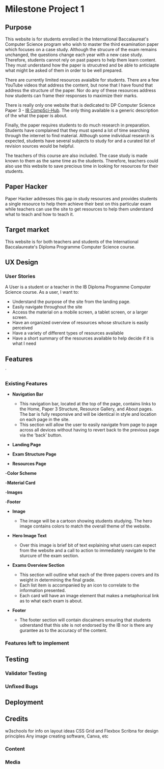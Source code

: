 <!-- 
The following are the MINIMUM sections needed in the README.
-->
# Milestone Project 1

## Purpose
This website is for students enrolled in the International Baccalaureat's Computer Science program who wish to master the third examination paper which focuses on a case study. Although the strucure of the exam remains unchanged, the questions change each year with a new case study. Therefore, students cannot rely on past papers to help them learn content. They must understand how the paper is strucutred and be able to anticiapte what might be asked of them in order to be well prepared.

There are currently limited resources avaialble for students. There are a few YouTube videos that address the content, but none that I have found that address the structure of the paper. Nor do any of these resources address how students can frame their responses to maximize their marks.

There is really only one website that is dedicated to DP Computer Science Paper 3 - [IB CompSci-Hub](https://ib.compscihub.net/paper3).  The only thing available is a generic description of the what the paper is about.

Finally, the paper requires students to do much research in preparation. Students have complained that they must spend a lot of time searching through the internet to find material. Although some individual research is expected, students have several subjects to study for and a curated list of revision sources would be helpful.

The teachers of this course are also included. The case study is made known to them as the same time as the students. Therefore, teachers could also use this website to save precious time in looking for resources for their students. 
## Paper Hacker
Paper Hacker addresses this gap in study resources and provides students a single resource to help them achieve their best on this particular exam while teachers can use the site to get resources to help them understand what to teach and how to teach it.

## Target market

This website is for both teachers and students of the International Baccalaureate's Diploma Programme Computer Science course.

## UX Design

### User Stories
A User is a student or a teacher in the IB Diploma Programme Computer Science course.
As a user, I want to:
* Understand the purpose of the site from the landing page.
* Easily navigate throughout the site
* Access the material on a mobile screen, a tablet screen, or a larger screen.
* Have an organized overview of resources whose structure is easily perceived
* Have a variety of different types of resources available
* Have a short summary of the resources available to help decide if it is what I need




## Features
<!-- 
Feature name
A description about the feature and
how it works
Screenshot image of the feature
-->´
### Existing Features

<!--Maybe add color scheme as a feature.-->
- __Navigation Bar__
    - This navigation bar, located at the top of the page, contains links to the Home, Paper 3 Structure, Resource Gallery, and About pages. The bar is fully responsive and will be identical in style and location on each page in the site.
    - This section will allow the user to easily navigate from page to page across all devices without having to revert back to the previous page via the ‘back’ button. 

- __Landing Page__


- __Exam Structure Page__

- __Resources Page__

-__Color Scheme__

-__Material Card__

-__Images__

-__Footer__

- __Image__
    - The image will be a cartoon showing students studying. The hero image contains colors to match the overall theme of the website.

- __Hero Image Text__
    - Over this image is brief bit of text explaining what users can expect from the website and a call to action to immediately navigate to the sturcure of the exam section.

- __Exams Overview Section__
    - This section will outline what each of the three papers covers and its weight in determining the final grade.
    - Each list item is accompanied by an icon to correlate to the information presented.
    - Each card will have an image element that makes a metaphorical link as to what each exam is about.

- __Footer__
    - The footer section will contain discaimers ensuring that students udnerstand that this site is not endorsed by the IB nor is there any gurantee as to the accuracy of the content.

### Features left to implement

## Testing
<!--A section on testing different screen sizes would be appropriate. -->
### Validator Testing
### Unfixed Bugs

## Deployment

## Credits
w3schools for info on layout ideas
CSS Grid and Flexbox
Scribna for design principles
Any image creating software, Canva, etc
### Content
### Media

<!-- 
Better would also be a section on UX/UI.
The sections here should be:
Site Goals
Design choices
User stories
Wireframes
Database structure(PP3, PP4, PP5)
Anything else you want to add that relates to UX/UI
-->